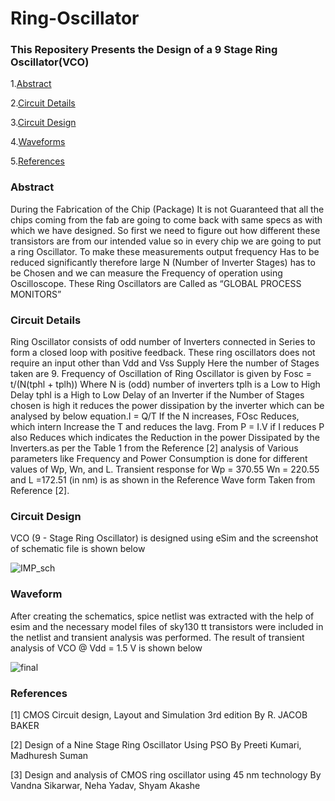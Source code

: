 # Ring-Oscillator
### This Repositery Presents the Design of a 9 Stage Ring Oscillator(VCO)
1.[Abstract](#Abstract)

2.[Circuit Details](#Circuit-Details)

3.[Circuit Design](#Cicuit-Design)

4.[Waveforms](#Waveform)

5.[References](#References)
### Abstract
During the Fabrication of the Chip (Package) It is not 
Guaranteed that all the chips coming from the fab are 
going to come back with same specs as with which we 
have designed. So first we need to figure out how 
different these transistors are from our intended value so 
in every chip we are going to put a ring Oscillator. To 
make these measurements output frequency Has to be
reduced significantly therefore large N (Number of 
Inverter Stages) has to be Chosen and we can measure the 
Frequency of operation using Oscilloscope. These Ring 
Oscillators are Called as
 “GLOBAL PROCESS MONITORS”
### Circuit Details
Ring Oscillator consists of odd number of Inverters 
connected in Series to form a closed loop with positive 
feedback. These ring oscillators does not require an input
other than Vdd and Vss Supply Here the number of 
Stages taken are 9. Frequency of Oscillation of Ring 
Oscillator is given by Fosc = t/(N(tphl + tplh))
Where N is (odd) number of inverters
tplh is a Low to High Delay
tphl is a High to Low Delay of an Inverter
if the Number of Stages chosen is high it reduces the 
power dissipation by the inverter which can be analysed 
by below equation.I = Q/T
If the N increases, FOsc Reduces, which intern Increase 
the T and reduces the Iavg. From P = I.V if I reduces P
also Reduces which indicates the Reduction in the power 
Dissipated by the Inverters.as per the Table 1 from the 
Reference [2] analysis of Various parameters like 
Frequency and Power Consumption is done for different
values of Wp, Wn, and L. Transient response for 
Wp = 370.55 Wn = 220.55 and L =172.51 (in nm) is as 
shown in the Reference Wave form Taken from 
Reference [2].
### Circuit Design
VCO (9 - Stage Ring Oscillator) is designed using eSim and the screenshot of schematic file is shown below

![IMP_sch](https://user-images.githubusercontent.com/59924751/152653744-3c717d41-618b-4a9a-927a-f9df6882094c.JPG)

### Waveform
After creating the schematics, spice netlist was extracted with the help of esim and the necessary model files of sky130 tt transistors were included in the netlist and transient analysis was performed.
The result of transient analysis of VCO @ Vdd = 1.5 V is shown below

![final](https://user-images.githubusercontent.com/59924751/152654328-8f4cc87a-1f74-4f98-af74-50ee4e031fbd.JPG)

### References
[1] CMOS Circuit design, Layout and Simulation 3rd edition By R. JACOB BAKER

[2] Design of a Nine Stage Ring Oscillator Using PSO By 
Preeti Kumari, Madhuresh Suman

[3] Design and analysis of CMOS ring oscillator using 45 nm technology By Vandna Sikarwar, Neha Yadav, Shyam Akashe

